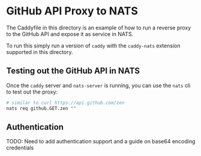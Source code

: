 # GitHub API Proxy to NATS

The Caddyfile in this directory is an example of how to run a reverse proxy to the GitHub API and expose it as service in NATS.

To run this simply run a version of `caddy` with the `caddy-nats` extension supported in this directory.

## Testing out the GitHub API in NATS

Once the `caddy` server and `nats-server` is running, you can use the `nats` cli to test out the proxy:

``` sh
# similar to curl https://api.github.com/zen
nats req github.GET.zen ""
```

## Authentication
TODO: Need to add authentication support and a guide on base64 encoding credentials

